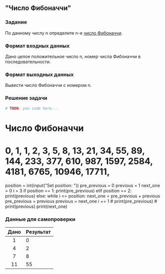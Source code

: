 ## "Число Фибоначчи"

### Задание

По данному числу n определите n-е [число Фибоначчи](https://ru.wikipedia.org/wiki/%D0%A7%D0%B8%D1%81%D0%BB%D0%B0_%D0%A4%D0%B8%D0%B1%D0%BE%D0%BD%D0%B0%D1%87%D1%87%D0%B8).

### Формат входных данных

Дано целое положительное число n, номер числа Фибоначчи в последовательности.

### Формат выходных данных

Вывести число Фибоначчи с номером n.


### Решение задачи

```python
# TODO: you code here...
```
# Число Фибоначчи
# 0, 1, 1, 2, 3, 5, 8, 13, 21, 34, 55, 89, 144, 233, 377, 610, 987, 1597, 2584, 4181, 6765, 10946, 17711,

position = int(input("Set position: "))
pre_previous = 0
previous = 1
next_one = 0
i = 3
if position == 1:
    print(pre_previous)
elif position == 2:
    print(previous)
else:
    while i <= position:
        next_one = pre_previous + previous
        pre_previous = previous
        previous = next_one
        i += 1
    # print(pre_previous)
    # print(previous)
    print(next_one)

### Данные для самопроверки

| Дано | Результат |
| :---: | --- |
|    1    | 0 |
|    4    | 2 |
|    7    | 8  |
|    11    | 55 |
